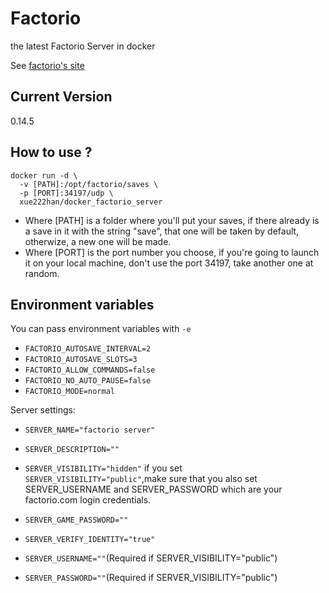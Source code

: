 Factorio
========
the latest Factorio Server in docker

See [factorio's site](http://www.factorio.com)

Current Version
---------------
0.14.5


How to use ?
------------
```
docker run -d \
  -v [PATH]:/opt/factorio/saves \
  -p [PORT]:34197/udp \
  xue222han/docker_factorio_server
```
* Where [PATH] is a folder where you'll put your saves, if there already is a save in it with the string "save", that one will be taken by default, otherwize, a new one will be made.
* Where [PORT] is the port number you choose, if you're going to launch it on your local machine, don't use the port 34197, take another one at random.

Environment variables
---------------------

You can pass environment variables with `-e`

* `FACTORIO_AUTOSAVE_INTERVAL=2`
* `FACTORIO_AUTOSAVE_SLOTS=3`
* `FACTORIO_ALLOW_COMMANDS=false`
* `FACTORIO_NO_AUTO_PAUSE=false`
* `FACTORIO_MODE=normal`

Server settings:

* `SERVER_NAME="factorio server"`
* `SERVER_DESCRIPTION=""`
* `SERVER_VISIBILITY="hidden"`
if you set `SERVER_VISIBILITY="public"`,make sure that you also set SERVER_USERNAME and SERVER_PASSWORD which are your factorio.com login credentials.

* `SERVER_GAME_PASSWORD=""`
* `SERVER_VERIFY_IDENTITY="true"`
* `SERVER_USERNAME=""`(Required if SERVER_VISIBILITY="public")
* `SERVER_PASSWORD=""`(Required if SERVER_VISIBILITY="public")
